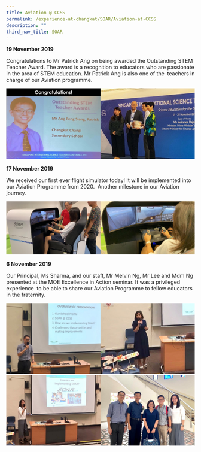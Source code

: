 ```yaml
---
title: Aviation @ CCSS
permalink: /experience-at-changkat/SOAR/Aviation-at-CCSS
description: ""
third_nav_title: SOAR
---
```

**19 November 2019**

Congratulations to Mr Patrick Ang on being awarded the Outstanding STEM Teacher Award. The award is a recognition to educators who are passionate in the area of STEM education. Mr Patrick Ang is also one of the  teachers in charge of our Aviation programme.

<img src="/images/ALP%201.jpeg" 
     style="width:50%;float:left"><img src="/images/ALP%202.jpeg" 
     style="width:50%">
		 
**17 November 2019**

We received our first ever flight simulator today! It will be implemented into our Aviation Programme from 2020.  Another milestone in our Aviation journey.

<img src="/images/sim%202.jpeg" 
     style="width:50%;float:left"><img src="/images/sim%203.jpeg" 
     style="width:50%">
		 
**6 November 2019**

Our Principal, Ms Sharma, and our staff, Mr Melvin Ng, Mr Lee and Mdm Ng presented at the MOE Excellence in Action seminar. It was a privileged experience  to be able to share our Aviation Programme to fellow educators in the fraternity.

<img src="/images/EIA4.jpeg" 
     style="width:50%;float:left"><img src="/images/EIA3.jpeg" 
     style="width:50%">
<img src="/images/EIA1.jpeg" 
     style="width:50%;float:left"><img src="/images/EIA2.jpeg" 
     style="width:50%">